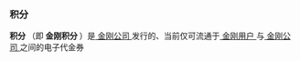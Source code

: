 


### 积分
<strong> 积分 </strong>（即<strong> 金刚积分 </strong>）是[ 金刚公司 ]()发行的、当前仅可流通于[ 金刚用户 ]()与[ 金刚公司 ]()之间的电子代金券
